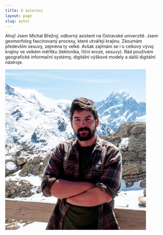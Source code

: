 ```yaml
---
title: O autorovi
layout: page
slug: autor
---
```


Ahoj! Jsem Michal Břežný, odborný asistent na Ostravské univerzitě. Jsem geomorfolog fascinovaný procesy, které utvářejí krajinu. Zkoumám především sesuvy, zejména ty velké. Avšak zajímám se i o celkový vývoj krajiny ve velkém měřítku (tektonika, říční eroze, sesuvy). Rád používám geografické informační systémy, digitální výškové modely a další digitální nástroje.

![alt text](../../assets/prof_pic.jpg)